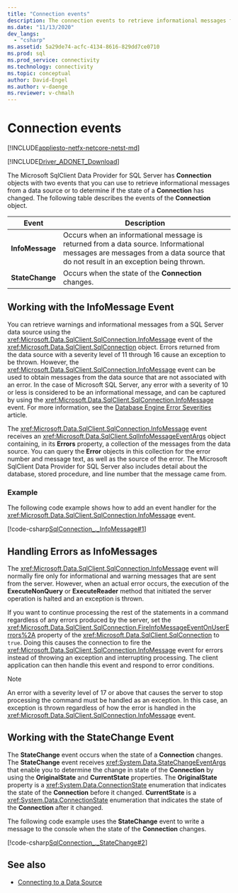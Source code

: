 ```yaml
---
title: "Connection events"
description: The connection events to retrieve informational messages from a data source and determine if its state is changed.
ms.date: "11/13/2020"
dev_langs: 
  - "csharp"
ms.assetid: 5a29de74-acfc-4134-8616-829dd7ce0710
ms.prod: sql
ms.prod_service: connectivity
ms.technology: connectivity
ms.topic: conceptual
author: David-Engel
ms.author: v-daenge
ms.reviewer: v-chmalh
---
```

# Connection events

[!INCLUDE[appliesto-netfx-netcore-netst-md](../../includes/appliesto-netfx-netcore-netst-md.md)]

[!INCLUDE[Driver_ADONET_Download](../../includes/driver_adonet_download.md)]

The Microsoft SqlClient Data Provider for SQL Server has **Connection** objects with two events that you can use to retrieve informational messages from a data source or to determine if the state of a **Connection** has changed. The following table describes the events of the **Connection** object.

|Event|Description|  
|-----------|-----------------|  
|**InfoMessage**|Occurs when an informational message is returned from a data source. Informational messages are messages from a data source that do not result in an exception being thrown.|  
|**StateChange**|Occurs when the state of the **Connection** changes.|  

## Working with the InfoMessage Event

You can retrieve warnings and informational messages from a SQL Server data source using the <xref:Microsoft.Data.SqlClient.SqlConnection.InfoMessage> event of the <xref:Microsoft.Data.SqlClient.SqlConnection> object. Errors returned from the data source with a severity level of 11 through 16 cause an exception to be thrown. However, the <xref:Microsoft.Data.SqlClient.SqlConnection.InfoMessage> event can be used to obtain messages from the data source that are not associated with an error. In the case of Microsoft SQL Server, any error with a severity of 10 or less is considered to be an informational message, and can be captured by using the <xref:Microsoft.Data.SqlClient.SqlConnection.InfoMessage> event. For more information, see the [Database Engine Error Severities](/sql/relational-databases/errors-events/database-engine-error-severities) article.

The <xref:Microsoft.Data.SqlClient.SqlConnection.InfoMessage> event receives an <xref:Microsoft.Data.SqlClient.SqlInfoMessageEventArgs> object containing, in its **Errors** property, a collection of the messages from the data source. You can query the **Error** objects in this collection for the error number and message text, as well as the source of the error. The Microsoft SqlClient Data Provider for SQL Server also includes detail about the database, stored procedure, and line number that the message came from.

### Example

The following code example shows how to add an event handler for the <xref:Microsoft.Data.SqlClient.SqlConnection.InfoMessage> event.

[!code-csharp[SqlConnection_._InfoMessage#1](~/../sqlclient/doc/samples/SqlConnection_InfoMessage_StateChange.cs#1)]

## Handling Errors as InfoMessages

The <xref:Microsoft.Data.SqlClient.SqlConnection.InfoMessage> event will normally fire only for informational and warning messages that are sent from the server. However, when an actual error occurs, the execution of the **ExecuteNonQuery** or **ExecuteReader** method that initiated the server operation is halted and an exception is thrown.

If you want to continue processing the rest of the statements in a command regardless of any errors produced by the server, set the <xref:Microsoft.Data.SqlClient.SqlConnection.FireInfoMessageEventOnUserErrors%2A> property of the <xref:Microsoft.Data.SqlClient.SqlConnection> to `true`. Doing this causes the connection to fire the <xref:Microsoft.Data.SqlClient.SqlConnection.InfoMessage> event for errors instead of throwing an exception and interrupting processing. The client application can then handle this event and respond to error conditions.

> [!NOTE]
> An error with a severity level of 17 or above that causes the server to stop processing the command must be handled as an exception. In this case, an exception is thrown regardless of how the error is handled in the <xref:Microsoft.Data.SqlClient.SqlConnection.InfoMessage> event.

## Working with the StateChange Event

The **StateChange** event occurs when the state of a **Connection** changes. The **StateChange** event receives <xref:System.Data.StateChangeEventArgs> that enable you to determine the change in state of the **Connection** by using the **OriginalState** and **CurrentState** properties. The **OriginalState** property is a <xref:System.Data.ConnectionState> enumeration that indicates the state of the **Connection** before it changed. **CurrentState** is a <xref:System.Data.ConnectionState> enumeration that indicates the state of the **Connection** after it changed.

The following code example uses the **StateChange** event to write a message to the console when the state of the **Connection** changes.

[!code-csharp[SqlConnection_._StateChange#2](~/../sqlclient/doc/samples/SqlConnection_InfoMessage_StateChange.cs#2)]

## See also

- [Connecting to a Data Source](connecting-to-data-source.md)
